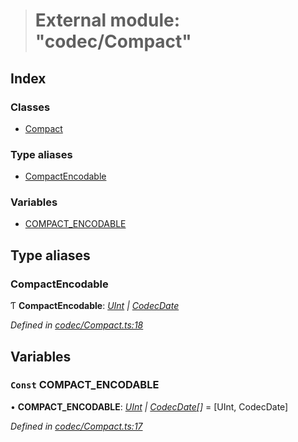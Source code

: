 > # External module: "codec/Compact"

## Index

### Classes

* [Compact](../classes/_codec_compact_.compact.md)

### Type aliases

* [CompactEncodable](_codec_compact_.md#compactencodable)

### Variables

* [COMPACT_ENCODABLE](_codec_compact_.md#const-compact_encodable)

## Type aliases

###  CompactEncodable

Ƭ **CompactEncodable**: *[UInt](../classes/_codec_uint_.uint.md) | [CodecDate](../classes/_codec_date_.codecdate.md)*

*Defined in [codec/Compact.ts:18](https://github.com/polkadot-js/api/blob/438c02d/packages/types/src/codec/Compact.ts#L18)*

## Variables

### `Const` COMPACT_ENCODABLE

• **COMPACT_ENCODABLE**: *[UInt](../classes/_codec_uint_.uint.md) | [CodecDate](../classes/_codec_date_.codecdate.md)[]* =  [UInt, CodecDate]

*Defined in [codec/Compact.ts:17](https://github.com/polkadot-js/api/blob/438c02d/packages/types/src/codec/Compact.ts#L17)*